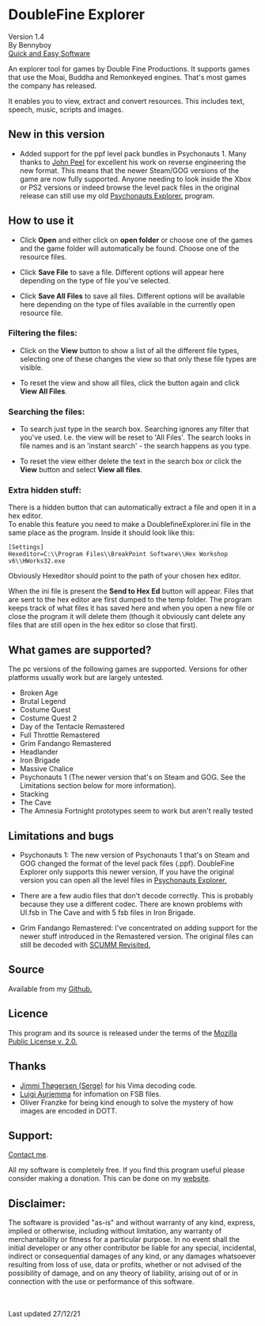 ﻿# DoubleFine Explorer  
Version 1.4<br>By Bennyboy<br>[Quick and Easy Software](http://quickandeasysoftware.net/)

 An explorer tool for games by Double Fine Productions. It supports games that use the Moai, Buddha and Remonkeyed engines. That's most games the company has released.
 
It enables you to view, extract and convert resources. This includes text, speech, music, scripts and images. 
  

## New in this version
 - Added support for the ppf level pack bundles in Psychonauts 1. Many thanks to [John Peel](https://github.com/JohnPeel/repkg/wiki/PPF-File-Format) for excellent his work on reverse engineering the new format. 
This means that the newer Steam/GOG versions of the game are now fully supported. Anyone needing to look inside the Xbox or PS2 versions or indeed browse the level pack files in the original release can still use my old [Psychonauts Explorer.](http://quickandeasysoftware.net/software/psychonauts-explorer)  program.

## How to use it

-   Click **Open** and either click on **open folder** or choose one of the games and the game folder will automatically be found. Choose one of the resource files.
  
-   Click **Save File** to save a file. Different options will appear here depending on the type of file you've selected.
  
-   Click **Save All Files** to save all files. Different options will be available here depending on the type of files available in the currently open resource file.
  

### Filtering the files:

-   Click on the **View** button to show a list of all the different file types, selecting one of these changes the view so that only these file types are visible.
  
-   To reset the view and show all files, click the button again and click **View All Files**.

### Searching the files:

-   To search just type in the search box. Searching ignores any filter that you've used. I.e. the view will be reset to 'All Files'. The search looks in file names and is an 'instant search' - the search happens as you type.
  
-   To reset the view either delete the text in the search box or click the **View** button and select **View all files**.

### Extra hidden stuff:
There is a hidden button that can automatically extract a file and open it in a hex editor.  
To enable this feature you need to make a DoublefineExplorer.ini file in the same place as the program. Inside it should look like this:  

    [Settings]  
    Hexeditor=C:\\Program Files\\BreakPoint Software\\Hex Workshop v6\\HWorks32.exe  

  
Obviously Hexeditor should point to the path of your chosen hex editor.  
  
When the ini file is present the **Send to Hex Ed** button will appear. Files that are sent to the hex editor are first dumped to the temp folder. The program keeps track of what files it has saved here and when you open a new file or close the program it will delete them (though it obviously cant delete any files that are still open in the hex editor so close that first).  
 

## What games are supported? 
The pc versions of the following games are supported. Versions for other platforms usually work but are largely untested.

-   Broken Age
-   Brutal Legend
-   Costume Quest
-   Costume Quest 2
-   Day of the Tentacle Remastered
-   Full Throttle Remastered
-   Grim Fandango Remastered
-   Headlander
-   Iron Brigade
-   Massive Chalice
-   Psychonauts 1 (The newer version that's on Steam and GOG. See the Limitations section below for more information).
-   Stacking
-   The Cave
-   The Amnesia Fortnight prototypes seem to work but aren't really tested


## Limitations and bugs

- Psychonauts 1: The new version of Psychonauts 1 that's on Steam and GOG changed the format of the level pack files (.ppf). DoubleFine Explorer only supports this newer version, If you have the original version you can open all the level files in [Psychonauts Explorer.](http://quickandeasysoftware.net/software/psychonauts-explorer)
  
- There are a few audio files that don't decode correctly. This is probably because they use a different codec. There are known problems with UI.fsb in The Cave and with 5 fsb files in Iron Brigade.  
  
- Grim Fandango Remastered: I've concentrated on adding support for the newer stuff introduced in the Remastered version. The original files can still be decoded with [SCUMM Revisited.](https://quickandeasysoftware.net/the-vault)



## Source 
Available from my [Github.](https://github.com/bgbennyboy/DoubleFine-Explorer)

## Licence 
This program and its source is released under the terms of the [Mozilla Public License v. 2.0.](https://www.mozilla.org/MPL/2.0/)

## Thanks
- [Jimmi Thøgersen (Serge)](http://www.jither.net/) for his Vima decoding code.  
- [Luigi Auriemma](http://aluigi.altervista.org) for infomation on FSB files.  
- Oliver Franzke for being kind enough to solve the mystery of how images are encoded in DOTT.  

## Support:  
[Contact me](http://quickandeasysoftware.net/contact).  
  
All my software is completely free. If you find this program useful please consider making a donation. This can be done on my [website](http://quickandeasysoftware.net).

## Disclaimer:  
The software is provided "as-is" and without warranty of any kind, express, implied or otherwise, including without limitation, any warranty of merchantability or fitness for a particular purpose. In no event shall the initial developer or any other contributor be liable for any special, incidental, indirect or consequential damages of any kind, or any damages whatsoever resulting from loss of use, data or profits, whether or not advised of the possibility of damage, and on any theory of liability, arising out of or in connection with the use or performance of this software.  

<br><br>
Last updated 27/12/21
